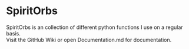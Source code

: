 # SpiritOrbs
SpiritOrbs is an collection of different python functions I use on a regular basis.<br />
Visit the GitHub Wiki or open Documentation.md for documentation.
